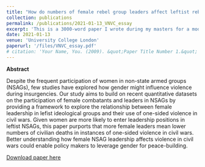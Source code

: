```yaml
---
title: "How do numbers of female rebel group leaders affect leftist rebel groups’ use of one-sided violence in civil wars?"
collection: publications
permalink: /publications/2021-01-13_VNVC_essay
excerpt: 'This is a 3000-word paper I wrote during my masters for a module on Violent and Non-Violent Conflict. The guiding question was: "how does ideology affect violence in civil wars?". The objective of the exercise was to act as the initial stages of developing a framework which can be operationalised to other conflicts by conducting a literature review, developing a theoretical argument that allows for an empirical test and designing a feasible empirical research design to test the hypotheses.'
date: 2021-01-13
venue: 'University College London'
paperurl: '/files/VNVC_essay.pdf'
# citation: 'Your Name, You. (2009). &quot;Paper Title Number 1.&quot; <i>Journal 1</i>. 1(1).'
---
```

**Abstract**

Despite the frequent participation of women in non-state armed groups (NSAGs), few studies have explored how gender might influence violence during insurgencies. Our study aims to build on recent quantitative datasets on the participation of female combatants and leaders in NSAGs by providing a framework to explore the relationship between female leadership in lefist ideological groups and their use of one-sided violence in civil wars. Given women are more likely to enter leadership positions in leftist NSAGs, this paper purports that more female leaders mean lower numbers of civilian deaths in instances of one-sided violence in civil wars. Better understanding how female NSAG leadership affects violence in civil wars could enable policy makers to leverage gender for peace-building.


[Download paper here](/files/VNVC_essay.pdf)

